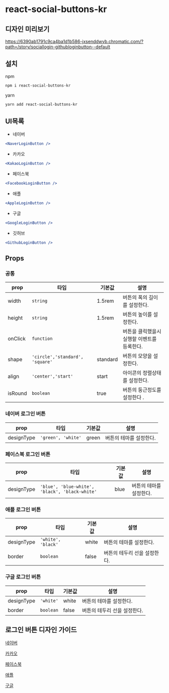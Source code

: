 # react-social-buttons-kr

## 디자인 미리보기

https://6390ab1791c9ca4ba1d1b586-jxsenddwvb.chromatic.com/?path=/story/sociallogin-githubloginbutton--default

## 설치

npm

```bash
npm i react-social-buttons-kr
```

yarn

```bash
yarn add react-social-buttons-kr
```

## UI목록

- 네이버

```jsx
<NaverLoginButton />
```

- 카카오

```jsx
<KakaoLoginButton />
```

- 페이스북

```jsx
<FacebookLoginButton />
```

- 애플

```jsx
<AppleLoginButton />
```

- 구글

```jsx
<GoogleLoginButton />
```

- 깃허브

```jsx
<GithubLoginButton />
```

## Props

### 공통

| prop    | 타입                            | 기본값   | 설명                                        |
| ------- | ------------------------------- | -------- | ------------------------------------------- |
| width   | `string`                        | 1.5rem   | 버튼의 폭의 길이를 설정한다.                |
| height  | `string`                        | 1.5rem   | 버튼의 높이를 설정한다.                     |
| onClick | `function`                      |          | 버튼을 클릭했을시 실행할 이벤트를 등록한다. |
| shape   | `'circle','standard', 'square'` | standard | 버튼의 모양을 설정한다.                     |
| align   | `'center','start'  `            | start    | 아이콘의 정렬상태를 설정한다.               |
| isRound | `boolean`                       | true     | 버튼의 둥근정도를 설정한다 .                |

### 네이버 로그인 버튼

| prop       | 타입               | 기본값 | 설명                    |
| ---------- | ------------------ | ------ | ----------------------- |
| designType | `'green', 'white'` | green  | 버튼의 테마를 설정한다. |

### 페이스북 로그인 버튼

| prop       | 타입                                           | 기본값 | 설명                    |
| ---------- | ---------------------------------------------- | ------ | ----------------------- |
| designType | `'blue', 'blue-white', 'black', 'black-white'` | blue   | 버튼의 테마를 설정한다. |

### 애플 로그인 버튼

| prop       | 타입               | 기본값 | 설명                         |
| ---------- | ------------------ | ------ | ---------------------------- |
| designType | `'white', 'black'` | white  | 버튼의 테마를 설정한다.      |
| border     | `boolean`          | false  | 버튼의 테두리 선을 설정한다. |

### 구글 로그인 버튼

| prop       | 타입      | 기본값 | 설명                         |
| ---------- | --------- | ------ | ---------------------------- |
| designType | `'white'` | white  | 버튼의 테마를 설정한다.      |
| border     | `boolean` | false  | 버튼의 테두리 선을 설정한다. |

## 로그인 버튼 디자인 가이드

[네이버](https://developers.naver.com/docs/login/bi/bi.md)

[카카오](https://developers.kakao.com/docs/latest/ko/kakaosync/design-guide)

[페이스북](https://developers.facebook.com/docs/facebook-login/userexperience?locale=ko_KR)

[애플](https://developer.apple.com/design/human-interface-guidelines/technologies/sign-in-with-apple)

[구글](https://developers.google.com/identity/branding-guidelines?hl=ko)
